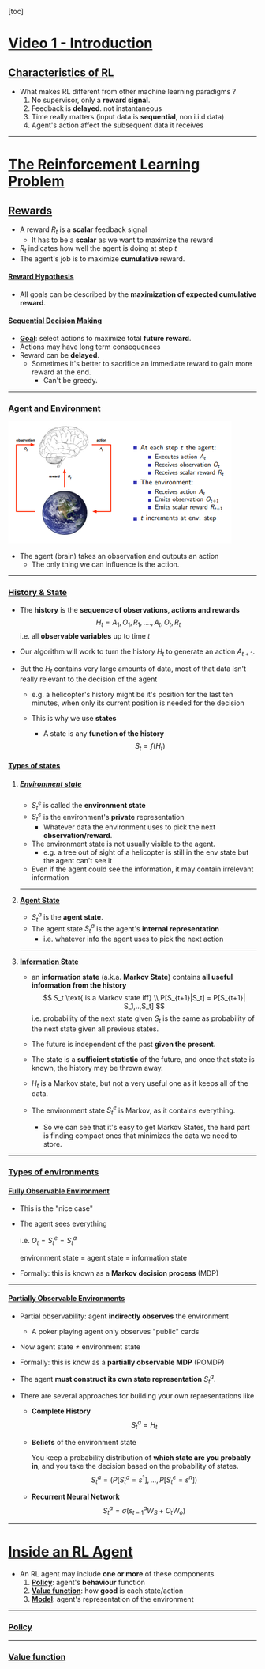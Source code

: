 [toc]

# **<u>Video 1 - Introduction</u>**

## **<u>Characteristics of RL</u>**

- What makes RL different from other machine learning paradigms ?
  1. No supervisor, only a **reward signal**.
  2. Feedback is **delayed**. not instantaneous
  3. Time really matters (input data is **sequential**, non i.i.d data)
  4. Agent's action affect the subsequent data it receives

****

# **<u>The Reinforcement Learning Problem</u>**

## **<u>Rewards</u>**

- A reward $R_t$ is a **scalar** feedback signal
  - It has to be a **scalar** as we want to maximize the reward
- $R_t$ indicates how well the agent is doing at step $t$
- The agent's job is to maximize **cumulative** reward.

#### **<u>Reward Hypothesis</u>**

- All goals can be described by the **maximization of expected cumulative reward**.

#### **<u>Sequential Decision Making</u>**

- **<u>Goal</u>**: select actions to maximize total **future reward**.
- Actions may have long term consequences
- Reward can be **delayed**.
  - Sometimes it's better to sacrifice an immediate reward to gain more reward at the end.
    - Can't be greedy.

****

### **<u>Agent and Environment</u>**

![](./Images/v1/agent-env.png)

- The agent (brain) takes an observation and outputs an action
  - The only thing we can influence is the action.

****

### **<u>History & State</u>**

- The **history** is the **sequence of observations, actions and rewards**
  $$
  H_t = A_1,O_1,R_1,....,A_t,O_t,R_t
  $$
  i.e. all **observable variables** up to time $t$

- Our algorithm will work to turn the history $H_t$ to generate an action $A_{t+1}$.

- But the $H_t$ contains very large amounts of data, most of that data isn't really relevant to the decision of the agent

  - e.g. a helicopter's history might be it's position for the last ten minutes, when only its current position is needed for the decision

  - This is why we use **states**

    - A state is any **function of the history**
      $$
      S_t = f(H_t)
      $$

#### <u>**Types of states**</u>

1. ##### **<u>Environment state</u>**

   - $S_t^e$ is called the **environment state**
   - $S_t^e$ is the environment's **private** representation
     - Whatever data the environment uses to pick the next **observation/reward**.
   - The environment state is not usually visible to the agent.
     - e.g. a tree out of sight of a helicopter is still in the env state but the agent can't see it
   - Even if the agent could see the information, it may contain irrelevant information

   ****

2. **<u>Agent State</u>**

   - $S^a_t$ is the **agent state**.
   - The agent state $S_t^a$ is the agent's **internal representation**
     - i.e. whatever info the agent uses to pick the next action

   ****

3. **<u>Information State</u>**

   - an **information state** (a.k.a. **Markov State**) contains **all useful information from the history**
     $$
     S_t \text{ is a Markov state iff} \\
     P[S_{t+1}|S_t] = P[S_{t+1}| S_1,..,S_t]
     $$
     i.e. probability of the next state given $S_t$ is the same as probability of the next state given all previous states.

   - The future is independent of the past **given the present**.

   - The state is a **sufficient statistic** of the future, and once that state is known, the history may be thrown away.

   - $H_t$ is a Markov state, but not a very useful one as it keeps all of the data.

   - The environment state $S_t^e$ is Markov, as it contains everything.

     - So we can see that it's easy to get Markov States, the hard part is finding compact ones that minimizes the data we need to store.

****

### **<u>Types of environments</u>**

#### **<u>Fully Observable Environment</u>**

- This is the "nice case"

- The agent sees everything

  i.e. $O_t = S_t^e = S_t^a$

  environment state = agent state = information state

- Formally: this is known as a **Markov decision process** (MDP)

****

#### **<u>Partially Observable Environments</u>**

- Partial observability: agent **indirectly observes** the environment

  - A poker playing agent only observes "public" cards

- Now agent state $\neq$ environment state

- Formally: this is know as a **partially observable MDP** (POMDP)

- The agent **must construct its own state representation** $S_t^a$.

- There are several approaches for building your own representations like

  - **Complete History**
    $$
    S_t^a = H_t
    $$
    

  - **Beliefs** of the environment state

    You keep a probability distribution of **which state are you probably in**, and you take the decision based on the probability of states.
    $$
    S_t^a = (P[S_t^a=s^1],...,P[S^e_t = s^n])
    $$

  - **Recurrent Neural Network**
    $$
    S_t^a = \sigma(s_{t-1}^aW_S+O_tW_o)
    $$

****

# **<u>Inside an RL Agent</u>**

- An RL agent may include **one or more** of these components
  1. **<u>Policy</u>**: agent's **behaviour** function
  2. **<u>Value function</u>**: how **good** is each state/action
  3. **<u>Model</u>**: agent's representation of the environment

****

### **<u>Policy</u>**



****

### **<u>Value function</u>**

